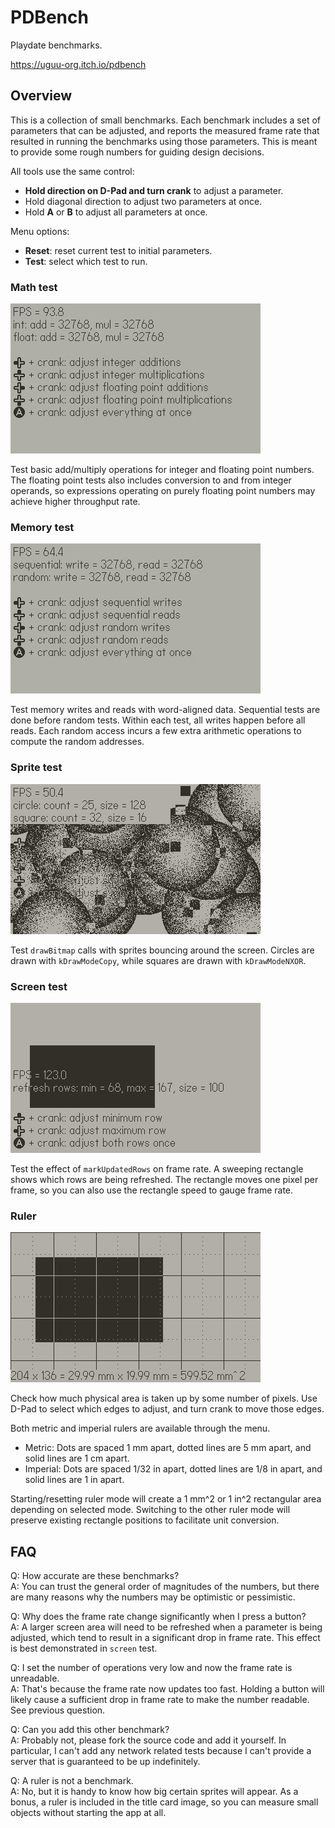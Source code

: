 # PDBench

Playdate benchmarks.

https://uguu-org.itch.io/pdbench

## Overview

This is a collection of small benchmarks.  Each benchmark includes a set of parameters that can be adjusted, and reports the measured frame rate that resulted in running the benchmarks using those parameters.  This is meant to provide some rough numbers for guiding design decisions.

All tools use the same control:

+ **Hold direction on D-Pad and turn crank** to adjust a parameter.
+ Hold diagonal direction to adjust two parameters at once.
+ Hold **A** or **B** to adjust all parameters at once.

Menu options:

+ **Reset**: reset current test to initial parameters.
+ **Test**: select which test to run.

### Math test

![](doc/arithmetic_test.png)

Test basic add/multiply operations for integer and floating point numbers.  The floating point tests also includes conversion to and from integer operands, so expressions operating on purely floating point numbers may achieve higher throughput rate.

### Memory test

![](doc/memory_test.png)

Test memory writes and reads with word-aligned data.  Sequential tests are done before random tests.  Within each test, all writes happen before all reads.  Each random access incurs a few extra arithmetic operations to compute the random addresses.

### Sprite test

![](doc/sprite_test.png)

Test `drawBitmap` calls with sprites bouncing around the screen.  Circles are drawn with `kDrawModeCopy`, while squares are drawn with `kDrawModeNXOR`.

### Screen test

![](doc/screen_test.png)

Test the effect of `markUpdatedRows` on frame rate.  A sweeping rectangle shows which rows are being refreshed.  The rectangle moves one pixel per frame, so you can also use the rectangle speed to gauge frame rate.

### Ruler

![](doc/metric_ruler.png)

Check how much physical area is taken up by some number of pixels.  Use D-Pad to select which edges to adjust, and turn crank to move those edges.

Both metric and imperial rulers are available through the menu.

+ Metric: Dots are spaced 1 mm apart, dotted lines are 5 mm apart, and solid lines are 1 cm apart.
+ Imperial: Dots are spaced 1/32 in apart, dotted lines are 1/8 in apart, and solid lines are 1 in apart.

Starting/resetting ruler mode will create a 1 mm^2 or 1 in^2 rectangular area depending on selected mode.  Switching to the other ruler mode will preserve existing rectangle positions to facilitate unit conversion.

## FAQ

Q: How accurate are these benchmarks?\
A: You can trust the general order of magnitudes of the numbers, but there are many reasons why the numbers may be optimistic or pessimistic.

Q: Why does the frame rate change significantly when I press a button?\
A: A larger screen area will need to be refreshed when a parameter is being adjusted, which tend to result in a significant drop in frame rate.  This effect is best demonstrated in `screen` test.

Q: I set the number of operations very low and now the frame rate is unreadable.\
A: That's because the frame rate now updates too fast.  Holding a button will likely cause a sufficient drop in frame rate to make the number readable.  See previous question.

Q: Can you add this other benchmark?\
A: Probably not, please fork the source code and add it yourself.  In particular, I can't add any network related tests because I can't provide a server that is guaranteed to be up indefinitely.

Q: A ruler is not a benchmark.\
A: No, but it is handy to know how big certain sprites will appear.  As a bonus, a ruler is included in the title card image, so you can measure small objects without starting the app at all.
